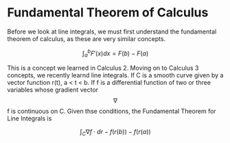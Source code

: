 # Fundamental Theorem of Calculus
Before we look at line integrals, we must first understand the fundamental theorem of calculus, as these are very similar concepts.

$$\int_a^b F'(x)dx = F(b) - F(a)$$

This is a concept we learned in Calculus 2. Moving on to Calculus 3 concepts, we recently learnd line integrals. If C is a smooth curve given by a vector function r(t), a < t < b. If f is a differential function of two or three variables whose gradient vector $$\nabla$$f is continuous on C. Given thse conditions, the Fundamental Theorem for Line Integrals is

$$\int_C \nabla f \cdot dr - f(r(b)) - f(r(a))$$
